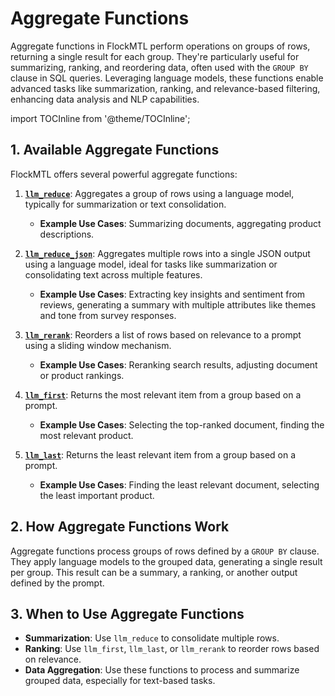 # Aggregate Functions

Aggregate functions in FlockMTL perform operations on groups of rows, returning a single result for each group. They're particularly useful for summarizing, ranking, and reordering data, often used with the `GROUP BY` clause in SQL queries. Leveraging language models, these functions enable advanced tasks like summarization, ranking, and relevance-based filtering, enhancing data analysis and NLP capabilities.

import TOCInline from '@theme/TOCInline';

<TOCInline toc={toc} />

## 1. Available Aggregate Functions

FlockMTL offers several powerful aggregate functions:

1. [**`llm_reduce`**](/docs/aggregate-functions/llm-reduce): Aggregates a group of rows using a language model, typically for summarization or text consolidation.

   - **Example Use Cases**: Summarizing documents, aggregating product descriptions.

2. [**`llm_reduce_json`**](/docs/aggregate-functions/llm-reduce): Aggregates multiple rows into a single JSON output using a language model, ideal for tasks like summarization or consolidating text across multiple features.

   - **Example Use Cases**: Extracting key insights and sentiment from reviews, generating a summary with multiple attributes like themes and tone from survey responses.

3. [**`llm_rerank`**](/docs/aggregate-functions/llm-rerank): Reorders a list of rows based on relevance to a prompt using a sliding window mechanism.
   - **Example Use Cases**: Reranking search results, adjusting document or product rankings.

4. [**`llm_first`**](/docs/aggregate-functions/llm-first): Returns the most relevant item from a group based on a prompt.

   - **Example Use Cases**: Selecting the top-ranked document, finding the most relevant product.

5. [**`llm_last`**](/docs/aggregate-functions/llm-last): Returns the least relevant item from a group based on a prompt.

   - **Example Use Cases**: Finding the least relevant document, selecting the least important product.

## 2. How Aggregate Functions Work

Aggregate functions process groups of rows defined by a `GROUP BY` clause. They apply language models to the grouped data, generating a single result per group. This result can be a summary, a ranking, or another output defined by the prompt.

## 3. When to Use Aggregate Functions

- **Summarization**: Use `llm_reduce` to consolidate multiple rows.
- **Ranking**: Use `llm_first`, `llm_last`, or `llm_rerank` to reorder rows based on relevance.
- **Data Aggregation**: Use these functions to process and summarize grouped data, especially for text-based tasks.
